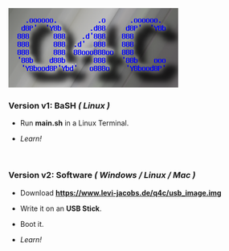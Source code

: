 ![Q4C](https://github.com/jcobs-engine/q4c/blob/master/q4c_logo.png)

### Version v1: BaSH *( Linux )* ###

- Run **main.sh** in a Linux Terminal.

- *Learn!*

  ​

### Version v2: Software *( Windows / Linux / Mac )* ###

- Download **https://www.levi-jacobs.de/q4c/usb_image.img**

- Write it on an **USB Stick**.

- Boot it.

- *Learn!*

  ​

